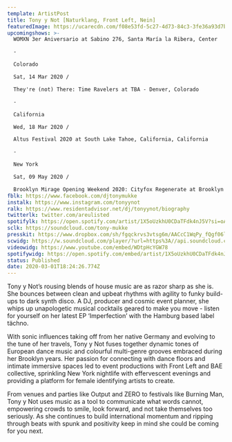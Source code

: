 ```yaml
---
template: ArtistPost
title: Tony y Not [Naturklang, Front Left, Nein]
featuredImage: https://ucarecdn.com/f08e53fd-5c27-4d73-84c3-3fe36a93d7b0/
upcomingshows: >-
  WOMXN 3er Aniversario at Sabino 276, Santa María la Ribera, Center

  -

  Colorado

  Sat, 14 Mar 2020 /

  They're (not) There: Time Ravelers at TBA - Denver, Colorado

  -

  California

  Wed, 18 Mar 2020 /

  Altus Festival 2020 at South Lake Tahoe, California, California

  -

  New York

  Sat, 09 May 2020 /

  Brooklyn Mirage Opening Weekend 2020: Cityfox Regenerate at Brooklyn Mirage, New York
fblk: https://www.facebook.com/djtonymukke
instalk: https://www.instagram.com/tonyynot
ralk: https://www.residentadvisor.net/dj/tonyynot/biography
twitterlk: twitter.com/areulisted
spotifylk: https://open.spotify.com/artist/1X5oUzkhU0CDaTFdk4nJ5V?si=oA9e-s0aTA2ShpTAekZiEg
sclk: https://soundcloud.com/tony-mukke
presskit: https://www.dropbox.com/sh/fgqckrvs3vtsg6m/AACcC1WqPy_fQgf06lpkNXw-a?dl=0
scwidg: https://w.soundcloud.com/player/?url=https%3A//api.soundcloud.com/playlists/476493597&color=%23ff5500&auto_play=false&hide_related=false&show_comments=true&show_user=true&show_reposts=false&show_teaser=true&visual=true
videowidg: https://www.youtube.com/embed/WDtpHcYGW78
spotifywidg: https://open.spotify.com/embed/artist/1X5oUzkhU0CDaTFdk4nJ5V
status: Published
date: 2020-03-01T18:24:26.774Z
---
```

Tony y Not’s rousing blends of house music are as razor sharp as she is. She bounces between clean and upbeat rhythms with agility to funky build-ups to dark synth disco. A DJ, producer and cosmic event planner, she whips up unapologetic musical cocktails geared to make you move - listen for yourself on her latest EP ‘Imperfection’ with the Hamburg based label tächno.

With sonic influences taking off from her native Germany and evolving to the tune of her travels, Tony y Not fuses together dynamic tones of European dance music and colourful multi-genre grooves embraced during her Brooklyn years. Her passion for connecting with dance floors and intimate immersive spaces led to event productions with Front Left and BAE collective, sprinkling New York nightlife with effervescent evenings and providing a platform for female identifying artists to create.

From venues and parties like Output and ZERO to festivals like Burning Man, Tony y Not uses music as a tool to communicate what words cannot, empowering crowds to smile, look forward, and not take themselves too seriously. As she continues to build international momentum and ripping through beats with spunk and positivity keep in mind she could be coming for you next.
